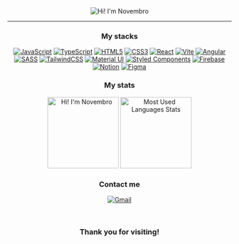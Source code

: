 <div align="center">
  <picture>
    <source srcset="https://readme-typing-svg.demolab.com?font=Lato&weight=700&size=40&duration=1&color=FFFFFF&center=true&vCenter=true&repeat=false&random=false&width=435&height=60&lines=Hi!+I'm+Novembro" media="(prefers-color-scheme: dark)">
    <img src="https://readme-typing-svg.demolab.com?font=Lato&weight=700&size=40&duration=1&color=0a0e12&center=true&vCenter=true&repeat=false&random=false&width=435&height=60&lines=Hi!+I'm+Novembro" alt="Hi! I'm Novembro">
  </picture>

  ---
  
  ### My stacks
  [![JavaScript](https://img.shields.io/badge/javascript-0a0e12.svg?style=for-the-badge&logo=javascript&logoColor=960000)](#)
  [![TypeScript](https://img.shields.io/badge/typescript-0a0e12.svg?style=for-the-badge&logo=typescript&logoColor=960000)](#)
  [![HTML5](https://img.shields.io/badge/html5-0a0e12.svg?style=for-the-badge&logo=html5&logoColor=960000)](#)
  [![CSS3](https://img.shields.io/badge/css3-0a0e12.svg?style=for-the-badge&logo=css3&logoColor=960000)](#)
  [![React](https://img.shields.io/badge/react-0a0e12.svg?style=for-the-badge&logo=react&logoColor=960000)](#)
  [![Vite](https://img.shields.io/badge/vite-0a0e12.svg?style=for-the-badge&logo=vite&logoColor=960000)](#)
  [![Angular](https://img.shields.io/badge/angular-0a0e12.svg?style=for-the-badge&logo=angular&logoColor=960000)](#)
  [![SASS](https://img.shields.io/badge/sass-0a0e12.svg?style=for-the-badge&logo=sass&logoColor=960000)](#)
  [![TailwindCSS](https://img.shields.io/badge/tailwind_css-0a0e12.svg?style=for-the-badge&logo=tailwind-css&logoColor=960000)](#)
  [![Material UI](https://img.shields.io/badge/material_ui-0a0e12.svg?style=for-the-badge&logo=mui&logoColor=960000)](#)
  [![Styled Components](https://img.shields.io/badge/styled--components-0a0e12.svg?style=for-the-badge&logo=styled-components&logoColor=960000)](#)
  [![Firebase](https://img.shields.io/badge/firebase-0a0e12.svg?style=for-the-badge&logo=firebase&logoColor=960000)](#)
  [![Notion](https://img.shields.io/badge/notion-0a0e12.svg?style=for-the-badge&logo=notion&logoColor=960000)](#)
  [![Figma](https://img.shields.io/badge/figma-0a0e12.svg?style=for-the-badge&logo=figma&logoColor=960000)](#)

  ### My stats
  <picture>
    <source srcset="https://github-readme-streak-stats.herokuapp.com?user=novcmbro&theme=modern-lilac2&date_format=j%20M%5B%20Y%5D" media="(prefers-color-scheme: dark)">
    <img src="https://github-readme-streak-stats.herokuapp.com?user=novcmbro&theme=modern-lilac2&date_format=j%20M%5B%20Y%5D" alt="Hi! I'm Novembro" alt="Streak Stats" height="160px">
  </picture>
  <picture>
    <source srcset="https://github-readme-stats.vercel.app/api/top-langs/?username=novcmbro&layout=compact&title_color=960000&text_color=ffffff&bg_color=0a0e12&border_color=1C1E26" media="(prefers-color-scheme: dark)">
    <img src="https://github-readme-stats.vercel.app/api/top-langs/?username=novcmbro&layout=compact&title_color=960000&text_color=ffffff&bg_color=0a0e12&border_color=1C1E26" alt="Most Used Languages Stats" alt="Streak Stats" height="160px">
  </picture>
  
  ### Contact me
  [![Gmail](https://img.shields.io/badge/gmail-960000.svg?style=for-the-badge&logo=gmail&logoColor=ffffff)](mailto:novcmbro@gmail.com)

  <br>

  ### Thank you for visiting!
</div>
